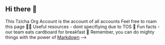 ## Hi there 👋



This Tzicha Org Account is the account of all accounts
Feel free to roam this page
👩‍💻 Useful resources - dont specifiying due to TOS
🍿 Fun facts - our team eats cardboard for breakfast
🧙 Remember, you can do mighty things with the power of [Markdown](https://docs.github.com/github/writing-on-github/getting-started-with-writing-and-formatting-on-github/basic-writing-and-formatting-syntax)
-->
